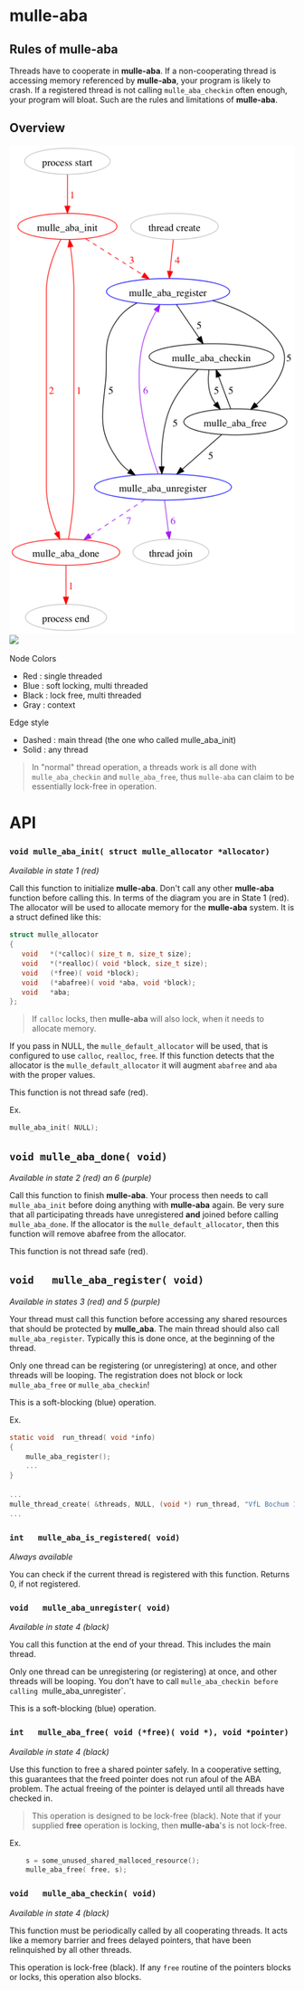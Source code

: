 # mulle-aba

## Rules of mulle-aba

Threads have to cooperate in **mulle-aba**. If a non-cooperating thread is
accessing memory referenced by **mulle-aba**, your program is likely
to crash. If a registered thread is not calling `mulle_aba_checkin` often
enough, your program will bloat. Such are the rules and limitations of
**mulle-aba**.


## Overview

![](process-thread.png)
![](../raw/master/dox/process-thread.png)

Node Colors

* Red   : single threaded
* Blue  : soft locking, multi threaded
* Black : lock free, multi threaded
* Gray  : context

Edge style

* Dashed : main thread (the one who called mulle_aba_init)
* Solid  : any thread

> In "normal" thread operation, a threads work is all done with `mulle_aba_checkin`
> and `mulle_aba_free`, thus `mulle-aba` can claim to be essentially lock-free in
> operation.


# API


### `void mulle_aba_init( struct mulle_allocator *allocator)`

*Available in state 1 (red)*

Call this function to initialize **mulle-aba**. Don't call any other
**mulle-aba** function before calling this. In terms of the diagram you are in
State 1 (red). The allocator will be used to allocate memory for the
**mulle-aba** system. It is a struct defined like this:

```c
struct mulle_allocator
{
   void   *(*calloc)( size_t n, size_t size);
   void   *(*realloc)( void *block, size_t size);
   void   (*free)( void *block);
   void   (*abafree)( void *aba, void *block);
   void   *aba;
};
```

> If `calloc` locks, then **mulle-aba** will also lock, when it
needs to allocate memory.

If you pass in NULL, the `mulle_default_allocator` will be used, that is
configured to use `calloc`, `realloc`, `free`. If this function detects that
the allocator is the `mulle_default_allocator` it will augment `abafree` and
`aba` with the proper values.

This function is not thread safe (red).

Ex.

```c
mulle_aba_init( NULL);
```


## `void mulle_aba_done( void)`

*Available in state 2 (red) an 6 (purple)*

Call this function to finish **mulle-aba**. Your process then needs to call
`mulle_aba_init` before doing anything with **mulle-aba** again. Be very sure
that all participating threads have unregistered **and** joined before calling
`mulle_aba_done`. If the allocator is the `mulle_default_allocator`, then
this function will remove abafree from the allocator.

This function is not thread safe (red).


## `void   mulle_aba_register( void)`

*Available in states 3 (red) and 5 (purple)*

Your thread must call this function before accessing any shared resources that
should be protected by **mulle_aba**. The main thread should also call
`mulle_aba_register`. Typically this is done once, at the beginning of the
thread.

Only one thread can be registering (or unregistering) at once, and other threads
will be looping. The registration does not block or lock `mulle_aba_free`
or `mulle_aba_checkin`!

This is a soft-blocking (blue) operation.

Ex.

```c
static void  run_thread( void *info)
{
    mulle_aba_register();
    ...
}

...
mulle_thread_create( &threads, NULL, (void *) run_thread, "VfL Bochum 1848");
...
```


### `int   mulle_aba_is_registered( void)`

*Always available*

You can check if the current thread is registered with this function.
Returns 0, if not registered.



### `void   mulle_aba_unregister( void)`

*Available in state 4 (black)*

You call this function at the end of your thread. This includes the main thread.

Only one thread can be unregistering (or registering) at once, and other threads
will be looping. You don't have to call `mulle_aba_checkin before calling
`mulle_aba_unregister`.

This is a soft-blocking (blue) operation.


### `int   mulle_aba_free( void (*free)( void *), void *pointer)`

*Available in state 4 (black)*

Use this function to free a shared pointer safely. In a cooperative
setting, this guarantees that the freed pointer does not run afoul of the ABA
problem. The actual freeing of the pointer is delayed until all threads have
checked in.

> This operation is designed to be lock-free (black). Note that if your supplied
**free** operation is locking, then **mulle-aba**'s is not lock-free.

Ex.

```c
    s = some_unused_shared_malloced_resource();
    mulle_aba_free( free, s);
```

### `void   mulle_aba_checkin( void)`

*Available in state 4 (black)*

This function must be periodically called by all cooperating threads. It acts
like a memory barrier and frees delayed pointers, that have been relinquished
by all other threads.

This operation is lock-free (black). If any `free` routine of the pointers
blocks or locks, this operation also blocks.
